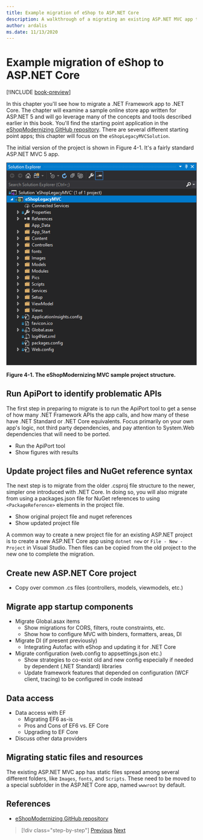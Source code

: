 ```yaml
---
title: Example migration of eShop to ASP.NET Core
description: A walkthrough of a migrating an existing ASP.NET MVC app to ASP.NET Core, using a sample online store app as a reference.
author: ardalis
ms.date: 11/13/2020
---
```


# Example migration of eShop to ASP.NET Core

[!INCLUDE [book-preview](../../../includes/book-preview.md)]

In this chapter you'll see how to migrate a .NET Framework app to .NET Core. The chapter will examine a sample online store app written for ASP.NET 5 and will go leverage many of the concepts and tools described earlier in this book. You'll find the starting point application in the [eShopModernizing GitHub repository](https://github.com/dotnet-architecture/eShopModernizing). There are several different starting point apps; this chapter will focus on the `eShopLegacyMVCSolution`.

The initial version of the project is shown in Figure 4-1. It's a fairly standard ASP.NET MVC 5 app.

![Figure 4-1](media/Figure4-1.png)

**Figure 4-1. The eShopModernizing MVC sample project structure.**

## Run ApiPort to identify problematic APIs

The first step in preparing to migrate is to run the ApiPort tool to get a sense of how many .NET Framework APIs the app calls, and how many of these have .NET Standard or .NET Core equivalents. Focus primarily on your own app's logic, not third party dependencies, and pay attention to System.Web dependencies that will need to be ported.

- Run the ApiPort tool
- Show figures with results

## Update project files and NuGet reference syntax

The next step is to migrate from the older .csproj file structure to the newer, simpler one introduced with .NET Core. In doing so, you will also migrate from using a packages.json file for NuGet references to using `<PackageReference>` elements in the project file.

- Show original project file and nuget references
- Show updated project file

A common way to create a new project file for an existing ASP.NET project is to create a new ASP.NET Core app using `dotnet new` or `File - New - Project` in Visual Studio. Then files can be copied from the old project to the new one to complete the migration.

## Create new ASP.NET Core project

- Copy over common .cs files (controllers, models, viewmodels, etc.)

## Migrate app startup components

- Migrate Global.asax items
    - Show migrations for CORS, filters, route constraints, etc.
    - Show how to configure MVC with binders, formatters, areas, DI
- Migrate DI (if present previously)
  - Integrating Autofac with eShop and updating it for .NET Core
- Migrate configuration (web.config to appsettings.json etc.)
    - Show strategies to co-exist old and new config especially if needed by dependent (.NET Standard) libraries
    - Update framework features that depended on configuration (WCF client, tracing) to be configured in code instead

## Data access

- Data access with EF
  - Migrating EF6 as-is
  - Pros and Cons of EF6 vs. EF Core
  - Upgrading to EF Core
- Discuss other data providers

## Migrating static files and resources

The existing ASP.NET MVC app has static files spread among several different folders, like `Images`, `fonts`, and `Scripts`. These need to be moved to a special subfolder in the ASP.NET Core app, named `wwwroot` by default.

## References

- [eShopModernizing GitHub repository](https://github.com/dotnet-architecture/eShopModernizing)

>[!div class="step-by-step"]
>[Previous](strategies-migrating-in-production.md)
>[Next](deployment-scenarios.md)
